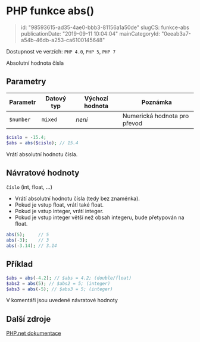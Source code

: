 PHP funkce abs()
================================

> id: "98593615-ad35-4ae0-bbb3-81156a1a50de"
> slugCS: funkce-abs
> publicationDate: "2019-09-11 10:04:04"
> mainCategoryId: "0eeab3a7-a54b-46db-a253-ca6100145648"

Dostupnost ve verzích: `PHP 4.0`, `PHP 5`, `PHP 7`

Absolutní hodnota čísla

Parametry
---------

| Parametr  | Datový typ | Výchozí hodnota | Poznámka |
|-----------|------------|-----------------|----------|
| `$number` | `mixed`    | *není*          | Numerická hodnota pro převod |

```php
$cislo = -15.4;
$abs = abs($cislo); // 15.4
```

Vrátí absolutní hodnotu čísla.

Návratové hodnoty
----------------

`číslo` (int, float, ...)

- Vrátí absolutní hodnotu čísla (tedy bez znaménka).
- Pokud je vstup float, vrátí také float.
- Pokud je vstup integer, vrátí integer.
- Pokud je vstup integer větší než obsah integeru, bude přetypován na float.

```php
abs(5);     // 5
abs(-3);    // 3
abs(-3.14); // 3.14
```

Příklad
-------

```php
$abs = abs(-4.2); // $abs = 4.2; (double/float)
$abs2 = abs(5); // $abs2 = 5; (integer)
$abs3 = abs(-5); // $abs3 = 5; (integer)
```

V komentáři jsou uvedené návratové hodnoty

Další zdroje
------------

[PHP.net dokumentace](https://php.net/manual/en/function.abs.php)
